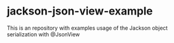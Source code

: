 # jackson-json-view-example
This is an repository with examples usage of the Jackson object  serialization with @JsonView
